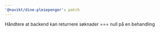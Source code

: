 ```yaml
---
'@navikt/dine-pleiepenger': patch
---
```


Håndtere at backend kan returnere søknader === null på en behandling
